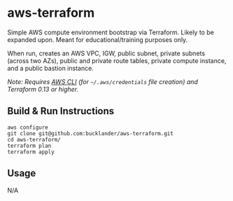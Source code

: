# aws-terraform

Simple AWS compute environment bootstrap via Terraform. Likely to be expanded upon. Meant for educational/training purposes only. 

When run, creates an AWS VPC, IGW, public subnet, private subnets (across two AZs), public and private route tables, private compute instance, and a public bastion instance.

_Note: Requires [AWS CLI](https://docs.aws.amazon.com/cli/latest/userguide/cli-chap-install.html) (for `~/.aws/credentials` file creation) and Terraform 0.13 or higher._

## Build & Run Instructions
```
aws configure
git clone git@github.com:bucklander/aws-terraform.git
cd aws-terraform/
terraform plan
terraform apply
```

## Usage
N/A